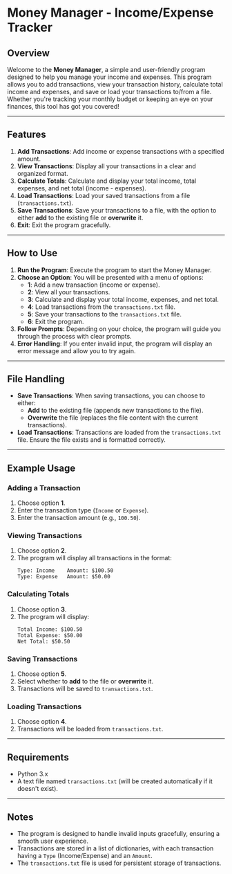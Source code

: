 # Money Manager - Income/Expense Tracker

## Overview
Welcome to the **Money Manager**, a simple and user-friendly program designed to help you manage your income and expenses. This program allows you to add transactions, view your transaction history, calculate total income and expenses, and save or load your transactions to/from a file. Whether you're tracking your monthly budget or keeping an eye on your finances, this tool has got you covered!

---

## Features
1. **Add Transactions**: Add income or expense transactions with a specified amount.
2. **View Transactions**: Display all your transactions in a clear and organized format.
3. **Calculate Totals**: Calculate and display your total income, total expenses, and net total (income - expenses).
4. **Load Transactions**: Load your saved transactions from a file (`transactions.txt`).
5. **Save Transactions**: Save your transactions to a file, with the option to either **add** to the existing file or **overwrite** it.
6. **Exit**: Exit the program gracefully.

---

## How to Use
1. **Run the Program**: Execute the program to start the Money Manager.
2. **Choose an Option**: You will be presented with a menu of options:
   - **1**: Add a new transaction (income or expense).
   - **2**: View all your transactions.
   - **3**: Calculate and display your total income, expenses, and net total.
   - **4**: Load transactions from the `transactions.txt` file.
   - **5**: Save your transactions to the `transactions.txt` file.
   - **6**: Exit the program.
3. **Follow Prompts**: Depending on your choice, the program will guide you through the process with clear prompts.
4. **Error Handling**: If you enter invalid input, the program will display an error message and allow you to try again.

---

## File Handling
- **Save Transactions**: When saving transactions, you can choose to either:
  - **Add** to the existing file (appends new transactions to the file).
  - **Overwrite** the file (replaces the file content with the current transactions).
- **Load Transactions**: Transactions are loaded from the `transactions.txt` file. Ensure the file exists and is formatted correctly.

---

## Example Usage
### Adding a Transaction
1. Choose option **1**.
2. Enter the transaction type (`Income` or `Expense`).
3. Enter the transaction amount (e.g., `100.50`).

### Viewing Transactions
1. Choose option **2**.
2. The program will display all transactions in the format:
   ```
   Type: Income    Amount: $100.50
   Type: Expense   Amount: $50.00
   ```

### Calculating Totals
1. Choose option **3**.
2. The program will display:
   ```
   Total Income: $100.50
   Total Expense: $50.00
   Net Total: $50.50
   ```

### Saving Transactions
1. Choose option **5**.
2. Select whether to **add** to the file or **overwrite** it.
3. Transactions will be saved to `transactions.txt`.

### Loading Transactions
1. Choose option **4**.
2. Transactions will be loaded from `transactions.txt`.

---

## Requirements
- Python 3.x
- A text file named `transactions.txt` (will be created automatically if it doesn't exist).

---

## Notes
- The program is designed to handle invalid inputs gracefully, ensuring a smooth user experience.
- Transactions are stored in a list of dictionaries, with each transaction having a `Type` (Income/Expense) and an `Amount`.
- The `transactions.txt` file is used for persistent storage of transactions.
